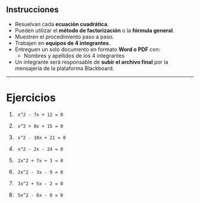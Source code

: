 ## Instrucciones
- Resuelvan cada **ecuación cuadrática**.  
- Pueden utilizar el **método de factorización** o la **fórmula general**.  
- Muestren el procedimiento paso a paso.  
- Trabajen en **equipos de 4 integrantes**.  
- Entreguen un solo documento en formato **Word o PDF** con:  
  - Nombres y apellidos de los 4 integrantes  
- Un integrante será responsable de **subir el archivo final** por la mensajería de la plataforma Blackboard.  

---
# Ejercicios

1)      x^2 - 7x + 12 = 0

2)      x^2 + 8x + 15 = 0

3)      x^2 - 10x + 21 = 0

4)      x^2 - 2x - 24 = 0

5)      2x^2 + 7x + 3 = 0

6)      2x^2 - 3x - 9 = 0

7)      3x^2 + 5x - 2 = 0

8)      5x^2 - 6x - 8 = 0

